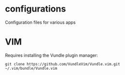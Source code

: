 # configurations
Configuration files for various apps

# VIM 
Requires installing the Vundle plugin manager:
```
git clone https://github.com/VundleVim/Vundle.vim.git ~/.vim/bundle/Vundle.vim
```
